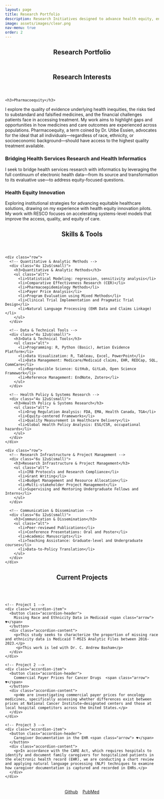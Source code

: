 ```yaml
---
layout: page
title: Research Portfolio
description: Research Initiatives designed to advance health equity, enhance quality, and improve patient outcomes
image: assets/images/clear.png
nav-menu: true
order: 2
---
```


<!-- Main -->
<div id="main" class="alt">

<!-- One -->

<section id="one">
  <div class="inner" style="text-align:center;">
    <header class="major">
      <h1>Research Portfolio</h1>
    </header>
  </div>
</section>

<!-- Content -->
<section id="Research Interests">
  <div class="inner">
    <header class="major">
      <h2>Research Interests</h2>
    </header>
	  
	<h3>Pharmacoequity</h3>
<p>I explore the quality of evidence underlying health inequities, the risks tied to substandard and falsified medicines, and the financial challenges patients face in accessing treatment. My work aims to highlight gaps and opportunities in how medicines and care outcomes are experienced across populations. Pharmacoequity, a term coined by Dr. Utibe Essien, advocates for the ideal that all individuals—regardless of race, ethnicity, or socioeconomic background—should have access to the highest quality treatment available.</p>
	<h3>Bridging Health Services Research and Health Informatics</h3>
 <p>I seek to bridge health services research with informatics by leveraging the full continuum of electronic health data—from its source and transformation to its evaluative use—to address equity-focused questions.</p>
 	<h3>Health Equity Innovation</h3>
  <p>Exploring institutional strategies for advancing equitable healthcare solutions, drawing on my experience with health equity innovation pilots. My work with RESCO focuses on accelerating systems-level models that improve the access, quality, and equity of care.</p>
 

<!-- Lists -->

<div class="row">
<section id="skills">
  <div class="inner">
    <header class="major">
      <h2>Skills & Tools</h2>
    </header>

    <div class="row">
      <!-- Quantitative & Analytic Methods -->
      <div class="4u 12u$(small)">
        <h3>Quantitative & Analytic Methods</h3>
        <ul class="alt">
          <li>Statistical Modeling: regression, sensitivity analysis</li>
          <li>Comparative Effectiveness Research (CER)</li>
          <li>Pharmacoepidemiology Methods</li>
          <li>Payer Price Analysis</li>
          <li>Program Evaluation using Mixed Methods</li>
          <li>Clinical Trial Implementation and Pragmatic Trial Design</li>
          <li>Natural Language Processing (EHR Data and Claims Linkage)</li>
        </ul>
      </div>

      <!-- Data & Technical Tools -->
      <div class="4u 12u$(small)">
        <h3>Data & Technical Tools</h3>
        <ul class="alt">
          <li>Programming: R, Python (Basic), Aetion Evidence Platform</li>
          <li>Data Visualization: R, Tableau, Excel, PowerPoint</li>
          <li>Data Management: Medicare/Medicaid claims, EHR, REDCap, SQL, CommCare</li>
          <li>Reproducible Science: GitHub, GitLab, Open Science Framework</li>
          <li>Reference Management: EndNote, Zotero</li>
        </ul>
      </div>

      <!-- Health Policy & Systems Research -->
      <div class="4u 12u$(small)">
        <h3>Health Policy & Systems Research</h3>
        <ul class="alt">
          <li>Drug Regulation Analysis: FDA, EMA, Health Canada, TGA</li>
          <li>Equity-centered Frameworks</li>
          <li>Quality Measurement in Healthcare Delivery</li>
          <li>Global Health Policy Analysis: ESG/CSR, occupational hazards</li>
        </ul>
      </div>
    </div>

    <div class="row">
      <!-- Research Infrastructure & Project Management -->
      <div class="6u 12u$(small)">
        <h3>Research Infrastructure & Project Management</h3>
        <ul class="alt">
          <li>IRB Protocols and Research Compliance</li>
          <li>Grant Writing</li>
          <li>Budget Management and Resource Allocation</li>
          <li>Multi-stakeholder Project Management</li>
          <li>Supervising and Mentoring Undergraduate Fellows and Interns</li>
        </ul>
      </div>

      <!-- Communication & Dissemination -->
      <div class="6u 12u$(small)">
        <h3>Communication & Dissemination</h3>
        <ul class="alt">
          <li>Peer-reviewed Publications</li>
          <li>Conference Presentations: Oral and Poster</li>
          <li>Academic Manuscripts</li>
          <li>Teaching Assistance: Graduate-level and Undergraduate courses</li>
          <li>Data-to-Policy Translation</li>
        </ul>
      </div>
    </div>

  </div>
</section>

 
<section id="skills">
  <div class="inner">
    <header class="major">
      <h2>Current Projects</h2>
    </header>
    <div class="row">
<div class="accordion-container">
  <div class="accordion">

    <!-- Project 1 -->
    <div class="accordion-item">
      <button class="accordion-header">
        Missing Race and Ethnicity Data in Medicaid <span class="arrow"> ▼</span>
      </button>
      <div class="accordion-content">
        <p>This study seeks to characterize the proportion of missing race and ethnicity data is Medicaid T-MSIS Analytic Files between 2016-2023.</p>
		 <p>This work is led with Dr. C. Andrew Basham</p>
      </div>
    </div>

    <!-- Project 2 -->
    <div class="accordion-item">
      <button class="accordion-header">
        Commercial Payer Prices for Cancer Drugs  <span class="arrow"> ▼</span>
      </button>
      <div class="accordion-content">
        <p>We are investigating commercial payer prices for oncology medicines, specifically assessing whether differences exist between prices at National Cancer Institute–designated centers and those at local hospital competitors across the United States.</p>
      </div>
    </div>

    <!-- Project 3 -->
    <div class="accordion-item">
      <button class="accordion-header">
        Caregiver Documentation in the EHR <span class="arrow"> ▼</span>
      </button>
      <div class="accordion-content">
        <p>In accordance with the CARE Act, which requires hospitals to identify and document family caregivers for hospitalized patients in the electronic health record (EHR), we are conducting a chart review and applying natural language processing (NLP) techniques to examine how caregiver documentation is captured and recorded in EHRs.</p>
      </div>
    </div>

  </div>

  <!-- Buttons -->
  <ul class="actions">
    <li><a href="https://github.com/taoduol" class="button special">Github</a></li>
    <li><a href="https://pubmed.ncbi.nlm.nih.gov/?term=theresa+oduol&sort=date" class="button special">PubMed</a></li>
  </ul>
</div>

<style>
/* Center accordion container */
.accordion-container {
  display: flex;
  flex-direction: column;
  align-items: center;
  max-width: 800px;
  margin: 0 auto;
}

/* Make accordion stretch within its container */
.accordion {
  width: 100%;
}

/* Accordion Item */
.accordion-item {
  border-bottom: 0.5px solid #ddd;
  margin-bottom: 10px;
  border-radius: 5px;
  overflow: hidden;
}

/* Accordion Header */
.accordion-header {
  width: 100%;
  padding: 15px 20px;
  text-transform: none;
  text-align: center;
  font-size: 0.9em;
  font-weight: bold;
  background: #4f3e69; /* Light purple */
  color: #fff;
  border: none;
  outline: none;
  cursor: pointer;
  display: flex;
  justify-content: space-between;
  align-items: center;
  font-family: sans-serif;
  transition: background 0.3s ease;
}

.accordion-header:hover {
  background: #230140;
}

/* Arrow */
.accordion-header .arrow {
  transition: transform 0.3s ease;
}

/* Accordion Content */
.accordion-content {
  display: none;
  padding: 15px 20px;
  background: #ece4f7; /* Very light purple */
  font-size: 0.95em;
  line-height: 1.5;
  color: #000;
  border-top: 1px solid #ddd;
  border-radius: 0 0 5px 5px;
}

.accordion-content p {
  margin: 0;
}

/* Buttons Centered */
.actions {
  display: flex;
  justify-content: center;
  gap: 15px;
  list-style: none;
  padding: 0;
  margin: 20px 0;
}
</style>

<script>
document.querySelectorAll(".accordion-header").forEach(button => {
  button.addEventListener("click", () => {
    const content = button.nextElementSibling;
    const arrow = button.querySelector(".arrow");

    // Close other accordions
    document.querySelectorAll(".accordion-content").forEach(item => {
      if (item !== content) {
        item.style.display = "none";
        item.previousElementSibling.querySelector(".arrow").textContent = "▼";
      }
    });

    // Toggle current accordion
    if (content.style.display === "block") {
      content.style.display = "none";
      arrow.textContent = "▼";
    } else {
      content.style.display = "block";
      arrow.textContent = "▲";
    }
  });
});
</script>









 

		


